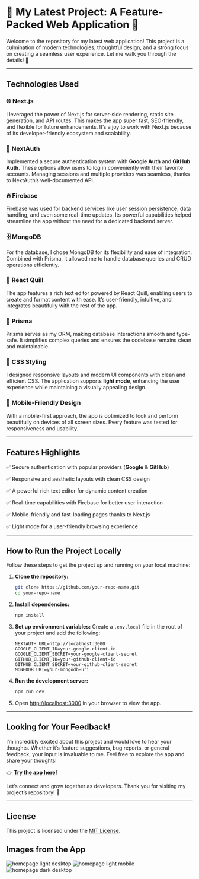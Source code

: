 # 🎉 My Latest Project: A Feature-Packed Web Application 🚀

Welcome to the repository for my latest web application! This project is a culmination of modern technologies, thoughtful design, and a strong focus on creating a seamless user experience. Let me walk you through the details! 🌟

---

## **Technologies Used**

### 🌐 **Next.js**

I leveraged the power of Next.js for server-side rendering, static site generation, and API routes. This makes the app super fast, SEO-friendly, and flexible for future enhancements. It’s a joy to work with Next.js because of its developer-friendly ecosystem and scalability.

### 🔐 **NextAuth**

Implemented a secure authentication system with **Google Auth** and **GitHub Auth**. These options allow users to log in conveniently with their favorite accounts. Managing sessions and multiple providers was seamless, thanks to NextAuth’s well-documented API.

### 🔥 **Firebase**

Firebase was used for backend services like user session persistence, data handling, and even some real-time updates. Its powerful capabilities helped streamline the app without the need for a dedicated backend server.

### 🗄️ **MongoDB**

For the database, I chose MongoDB for its flexibility and ease of integration. Combined with Prisma, it allowed me to handle database queries and CRUD operations efficiently.

### 📜 **React Quill**

The app features a rich text editor powered by React Quill, enabling users to create and format content with ease. It’s user-friendly, intuitive, and integrates beautifully with the rest of the app.

### 🎨 **Prisma**

Prisma serves as my ORM, making database interactions smooth and type-safe. It simplifies complex queries and ensures the codebase remains clean and maintainable.

### 🎨 **CSS Styling**

I designed responsive layouts and modern UI components with clean and efficient CSS. The application supports **light mode**, enhancing the user experience while maintaining a visually appealing design.

### 📱 **Mobile-Friendly Design**

With a mobile-first approach, the app is optimized to look and perform beautifully on devices of all screen sizes. Every feature was tested for responsiveness and usability.

---

## **Features Highlights**

✅ Secure authentication with popular providers (**Google** & **GitHub**)

✅ Responsive and aesthetic layouts with clean CSS design

✅ A powerful rich text editor for dynamic content creation

✅ Real-time capabilities with Firebase for better user interaction

✅ Mobile-friendly and fast-loading pages thanks to Next.js

✅ Light mode for a user-friendly browsing experience

---

## **How to Run the Project Locally**

Follow these steps to get the project up and running on your local machine:

1. **Clone the repository:**

   ```bash
   git clone https://github.com/your-repo-name.git
   cd your-repo-name
   ```

2. **Install dependencies:**

   ```bash
   npm install
   ```

3. **Set up environment variables:**
   Create a `.env.local` file in the root of your project and add the following:

   ```env
   NEXTAUTH_URL=http://localhost:3000
   GOOGLE_CLIENT_ID=your-google-client-id
   GOOGLE_CLIENT_SECRET=your-google-client-secret
   GITHUB_CLIENT_ID=your-github-client-id
   GITHUB_CLIENT_SECRET=your-github-client-secret
   MONGODB_URI=your-mongodb-uri
   ```

4. **Run the development server:**

   ```bash
   npm run dev
   ```

5. Open [http://localhost:3000](http://localhost:3000) in your browser to view the app.

---

## **Looking for Your Feedback!**

I’m incredibly excited about this project and would love to hear your thoughts. Whether it’s feature suggestions, bug reports, or general feedback, your input is invaluable to me. Feel free to explore the app and share your thoughts!

👉 **[Try the app here!](#)**

Let’s connect and grow together as developers. Thank you for visiting my project’s repository! 💬

---

## **License**

This project is licensed under the [MIT License](LICENSE).

## **Images from the App**

![homepage light desktop](./public/2024-12-28-151944-blog-app-screenclip.jpeg)
![homepage light mobile](./public/2024-12-28-152036-blog-app-screenclip.jpeg)
![homepage dark desktop](./public/2024-12-28-151856-blog-app-screenclip.jpeg)
